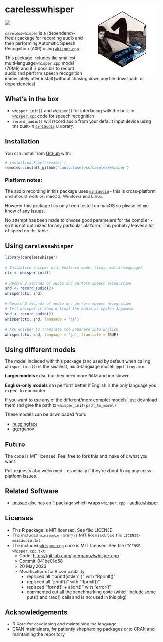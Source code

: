 
<!-- README.md is generated from README.Rmd. Please edit that file -->

# carelesswhisper <img src="man/figures/logo.png" align="right" height="230/"/>

<!-- badges: start -->

![](https://img.shields.io/badge/cool-useless-green.svg)
<!-- badges: end -->

`carelesswhisper` is a (dependency-free!) package for recording audio
and then performing Automatic Speech Recognition (ASR) using
[`whisper.cpp`](https://github.com/ggerganov/whisper.cpp).

This package includes the smallest multi-language `whisper.cpp` model
(70MB) and it is possible to record audio and perform speech recognition
immediately after install (without chasing down any file downloads or
dependencies).

## What’s in the box

- `whisper_init()` and `whisper()` for interfacing with the built-in
  [`whisper.cpp`](https://github.com/ggerganov/whisper.cpp) code for
  speech recognition
- `record_audio()` will record audio from your default input device
  using the built-in [`miniaudio`](https://github.com/mackron/miniaudio)
  C library.

## Installation

You can install from
[GitHub](https://github.com/coolbutuseless/carelesswhisper) with:

``` r
# install.package('remotes')
remotes::install_github('coolbutuseless/carelesswhisper')
```

### Platform notes:

The audio recording in this package uses
[`miniaudio`](https://github.com/mackron/miniaudio) - this is
cross-platform and should work on macOS, Windows and Linux.

However this package has only been tested on macOS so please let me know
of any issues.

No attempt has been made to choose good parameters for the compiler - so
it is not optimized for any particular platform. This probably leaves a
lot of speed on the table.

## Using `carelesswhisper`

``` r
library(carelesswhisper)

# Initialise whisper with built-in model (tiny, multi-language)
ctx <- whisper_init()

# Record 2 seconds of audio and perform speech recognition
snd <- record_audio(2)
whisper(ctx, snd)

# Record 2 seconds of audio and perform speech recognition
# Tell whisper it should treat the audio as spoken Japanese
snd <- record_audio(2)
whisper(ctx, snd, language = 'ja')

# Ask whisper to translate the Japanese into English
whisper(ctx, snd, language = 'ja', translate = TRUE)
```

## Using different models

The model included with this package (and used by default when calling
`whisper_init()`) is the smallest, multi-language model:
`ggml-tiny.bin`.

**Larger models** exist, but they need more RAM and run slower.

**English-only models** can perform better if English is the only
language you expect to encounter.

If you want to use any of the different/more complex models, just
download them and give the path to `whisper_init(path_to_model)`

These models can be downloaded from:

- [huggingface](https://huggingface.co/ggerganov/whisper.cpp/tree/main)
- [ggerganov](https://ggml.ggerganov.com/)

## Future

The code is MIT licensed. Feel free to fork this and make of it what you
want.

Pull requests also welcomed - especially if they’re about fixing any
cross-platform issues.

## Related Software

- [bnosac](https://www.bnosac.be/) also has an R package which wraps
  `whisper.cpp` -
  [audio.whisper](https://github.com/bnosac/audio.whisper)

## Licenses

- This R package is MIT licensed. See file: LICENSE
- The included [`miniaudio`](https://github.com/mackron/miniaudio)
  library is MIT licensed. See file `LICENSE-miniaudio.txt`
- The included [`whisper.cpp`](https://github.com/ggerganov/whisper.cpp)
  code is MIT licensed. See file `LICENSE-whisper.cpp.txt`
  - Code: <https://github.com/ggerganov/whisper.cpp>
  - Commit: 041be06d58
  - 20 May 2023
  - Modifications for R compatibility
    - replaced all “fprintf(stderr, )” with “Rprintf()”
    - replaced all “printf()” with “Rprintf()”
    - replaced “fprintf() + abort()” with “error()”
    - commented out all the benchmarking code (which include some puts()
      and rand() calls and is not used in this pkg)

## Acknowledgements

- R Core for developing and maintaining the language.
- CRAN maintainers, for patiently shepherding packages onto CRAN and
  maintaining the repository
